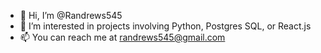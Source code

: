 - 👋 Hi, I’m @Randrews545
- 👀 I’m interested in projects involving Python, Postgres SQL, or React.js
- 📫 You can reach me at randrews545@gmail.com
